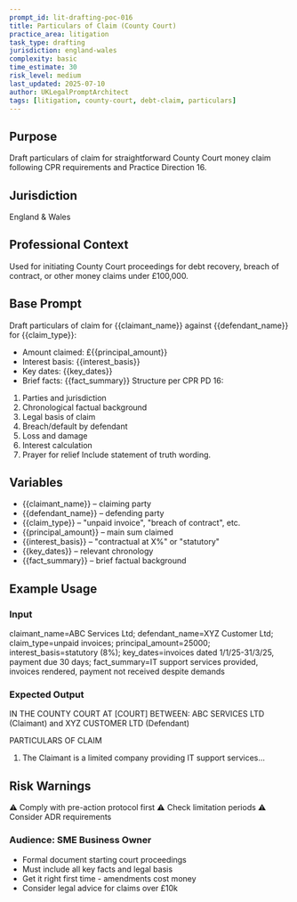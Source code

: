 ```yaml
---
prompt_id: lit-drafting-poc-016
title: Particulars of Claim (County Court)
practice_area: litigation
task_type: drafting
jurisdiction: england-wales
complexity: basic
time_estimate: 30
risk_level: medium
last_updated: 2025-07-10
author: UKLegalPromptArchitect
tags: [litigation, county-court, debt-claim, particulars]
---
```


## Purpose
Draft particulars of claim for straightforward County Court money claim following CPR requirements and Practice Direction 16.

## Jurisdiction
England & Wales

## Professional Context
Used for initiating County Court proceedings for debt recovery, breach of contract, or other money claims under £100,000.

## Base Prompt
Draft particulars of claim for \{\{claimant_name\}\} against \{\{defendant_name\}\} for \{\{claim_type\}\}:
- Amount claimed: £\{\{principal_amount\}\}
- Interest basis: \{\{interest_basis\}\}
- Key dates: \{\{key_dates\}\}
- Brief facts: \{\{fact_summary\}\}
Structure per CPR PD 16:
1. Parties and jurisdiction
2. Chronological factual background
3. Legal basis of claim
4. Breach/default by defendant
5. Loss and damage
6. Interest calculation
7. Prayer for relief
Include statement of truth wording.

## Variables
- \{\{claimant_name\}\} – claiming party
- \{\{defendant_name\}\} – defending party
- \{\{claim_type\}\} – "unpaid invoice", "breach of contract", etc.
- \{\{principal_amount\}\} – main sum claimed
- \{\{interest_basis\}\} – "contractual at X%" or "statutory"
- \{\{key_dates\}\} – relevant chronology
- \{\{fact_summary\}\} – brief factual background

## Example Usage
### Input
claimant_name=ABC Services Ltd; defendant_name=XYZ Customer Ltd; claim_type=unpaid invoices; principal_amount=25000; interest_basis=statutory (8%); key_dates=invoices dated 1/1/25-31/3/25, payment due 30 days; fact_summary=IT support services provided, invoices rendered, payment not received despite demands

### Expected Output
IN THE COUNTY COURT AT [COURT]
BETWEEN:
ABC SERVICES LTD (Claimant)
and
XYZ CUSTOMER LTD (Defendant)

PARTICULARS OF CLAIM
1. The Claimant is a limited company providing IT support services...

## Risk Warnings
⚠️ Comply with pre-action protocol first
⚠️ Check limitation periods
⚠️ Consider ADR requirements

### Audience: SME Business Owner
- Formal document starting court proceedings
- Must include all key facts and legal basis
- Get it right first time - amendments cost money
- Consider legal advice for claims over £10k
